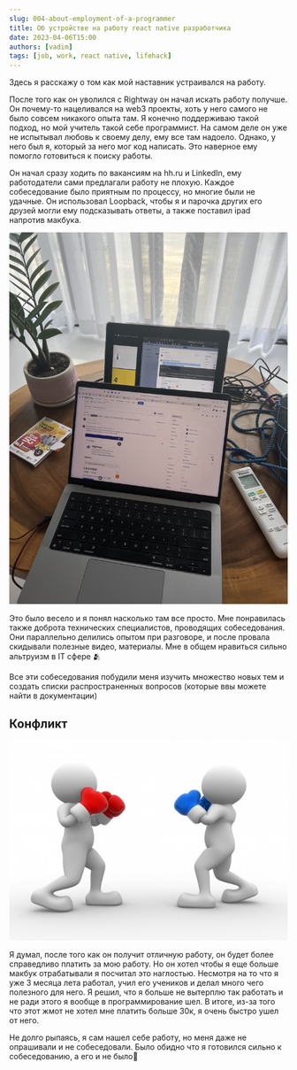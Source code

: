 ```yaml
---
slug: 004-about-employment-of-a-programmer
title: Об устройстве на работу react native разработчика
date: 2023-04-06T15:00
authors: [vadim]
tags: [job, work, react native, lifehack]
---
```


Здесь я расскажу о том как мой наставник устраивался на работу.

После того как он уволился с Rightway он начал искать работу получше. Он почему-то нацеливался на web3 проекты, хоть у него самого не было совсем никакого опыта там. Я конечно поддерживаю такой подход, но мой учитель такой себе программист. На самом деле он уже не испытывал любовь к своему делу, ему все там надоело. Однако, у него был я, который за него мог код написать. Это наверное ему помогло готовиться к поиску работы.

Он начал сразу ходить по вакансиям на hh.ru и LinkedIn, ему работодатели сами предлагали работу не плохую. Каждое собеседование было приятным по процессу, но многие были не удачные. Он использовал Loopback, чтобы я и парочка других его друзей могли ему подсказывать ответы, а также поставил ipad напротив макбука.

![how-pass-interview](how-pass-interview.jpg)

Это было весело и я понял насколько там все просто. Мне понравилась также доброта технических специалистов, проводящих собеседования. Они параллельно делились опытом при разговоре, и после провала скидывали полезные видео, материалы. Мне в общем нравиться сильно альтруизм в IT сфере 🫂

Все эти собеседования побудили меня изучить множество новых тем и создать списки распространенных вопросов (которые ввы можете найти в документации)

## Конфликт

![conflict](conflict.jpg)

Я думал, после того как он получит отличную работу, он будет более справедливо платить за мою работу. Но он хотел чтобы я еще больше макбук отрабатывали я посчитал это наглостью. Несмотря на то что я уже 3 месяца лета работал, учил его учеников и делал много чего полезного для него. Я решил, что я больше не вытерплю так работать и не ради этого я вообще в программирование шел. В итоге, из-за того что этот жмот не хотел мне платить больше 30к, я очень быстро ушел от него.

Не долго рыпаясь, я сам нашел себе работу, но меня даже не опрашивали и не собеседовали. Было обидно что я готовился сильно к собеседованию, а его и не было🥲
